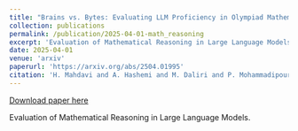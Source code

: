 ```yaml
---
title: "Brains vs. Bytes: Evaluating LLM Proficiency in Olympiad Mathematics"
collection: publications
permalink: /publication/2025-04-01-math_reasoning
excerpt: 'Evaluation of Mathematical Reasoning in Large Language Models.'
date: 2025-04-01
venue: 'arxiv'
paperurl: 'https://arxiv.org/abs/2504.01995'
citation: 'H. Mahdavi and A. Hashemi and M. Daliri and P. Mohammadipour and A. Farhadi and S. Malek and Y. Yazdanifard and A. Khasahmadi and V. Honavar (2025). Brains vs. Bytes: Evaluating LLM Proficiency in Olympiad Mathematics, https://arxiv.org/abs/2504.01995'
---
```


<a href='https://arxiv.org/abs/2504.01995'>Download paper here</a>

Evaluation of Mathematical Reasoning in Large Language Models.